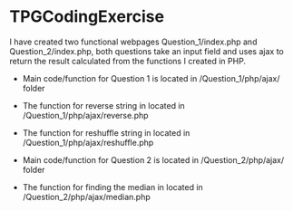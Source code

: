 # TPGCodingExercise

I have created two functional webpages Question_1/index.php and Question_2/index.php, both questions take an input field and uses ajax to return the result calculated from the functions I created in PHP.

- Main code/function for Question 1 is located in /Question_1/php/ajax/ folder

- The function for reverse string in located in /Question_1/php/ajax/reverse.php

- The function for reshuffle string in located in /Question_1/php/ajax/reshuffle.php

- Main code/function for Question 2 is located in /Question_2/php/ajax/ folder

- The function for finding the median in located in /Question_2/php/ajax/median.php
